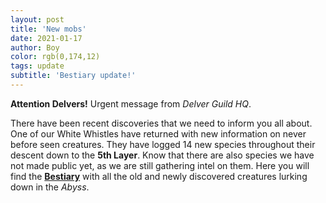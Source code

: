 ```yaml
---
layout: post
title: 'New mobs'
date: 2021-01-17
author: Boy
color: rgb(0,174,12)
tags: update
subtitle: 'Bestiary update!'
---
```


**Attention Delvers!** Urgent message from *Delver Guild HQ*.

There have been recent discoveries that we need to inform you all about.
One of our White Whistles have returned with new information on never before seen creatures.
They have logged 14 new species throughout their descent down to the **5th Layer**.
Know that there are also species we have not made public yet, as we are still gathering intel on them.
Here you will find the [**Bestiary**](https://mineinabyss.com/bestiary) with all the old and newly discovered creatures lurking down in the *Abyss*.


